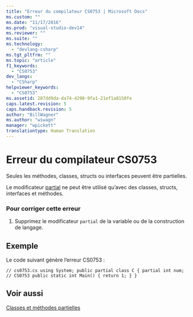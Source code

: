 ```yaml
---
title: "Erreur du compilateur CS0753 | Microsoft Docs"
ms.custom: ""
ms.date: "11/17/2016"
ms.prod: "visual-studio-dev14"
ms.reviewer: ""
ms.suite: ""
ms.technology: 
  - "devlang-csharp"
ms.tgt_pltfrm: ""
ms.topic: "article"
f1_keywords: 
  - "CS0753"
dev_langs: 
  - "CSharp"
helpviewer_keywords: 
  - "CS0753"
ms.assetid: 287dd9da-da74-4290-9fa1-21ef1a8150fe
caps.latest.revision: 5
caps.handback.revision: 5
author: "BillWagner"
ms.author: "wiwagn"
manager: "wpickett"
translationtype: Human Translation
---
```

# Erreur du compilateur CS0753
Seules les méthodes, classes, structs ou interfaces peuvent être partielles.  
  
 Le modificateur [partial](../../csharp/language-reference/keywords/partial-type.md) ne peut être utilisé qu’avec des classes, structs, interfaces et méthodes.  
  
### Pour corriger cette erreur  
  
1.  Supprimez le modificateur `partial` de la variable ou de la construction de langage.  
  
## Exemple  
 Le code suivant génère l’erreur CS0753 :  
  
```  
// cs0753.cs using System; public partial class C { partial int num; // CS0753 public static int Main() { return 1; } }  
```  
  
## Voir aussi  
 [Classes et méthodes partielles](../../csharp/programming-guide/classes-and-structs/partial-classes-and-methods.md)